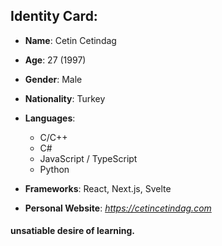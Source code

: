 ## Identity Card:
- **Name**: Cetin Cetindag

- **Age**: 27 (1997)
 
- **Gender**: Male
 
- **Nationality**: Turkey
 
- **Languages**:

    - C/C++
  	- C#
  	- JavaScript / TypeScript
  	- Python
 
- **Frameworks**: React, Next.js, Svelte
 
- **Personal Website**: *https://cetincetindag.com*
 
#### unsatiable desire of learning.

